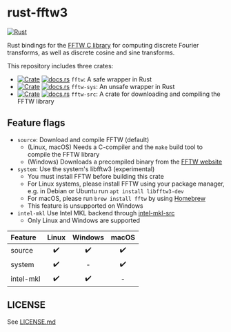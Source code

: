 rust-fftw3
===========
[![Rust](https://github.com/rust-math/fftw/workflows/Rust/badge.svg)](https://github.com/rust-math/fftw/actions)

Rust bindings for the [FFTW C library](https://www.fftw.org/) for computing discrete Fourier transforms, as well as discrete cosine and sine transforms.

This repository includes three crates:

- [![Crate](https://img.shields.io/crates/v/fftw.svg)](https://crates.io/crates/fftw)
  [![docs.rs](https://docs.rs/fftw/badge.svg)](https://docs.rs/fftw)
  `fftw`: A safe wrapper in Rust
- [![Crate](https://img.shields.io/crates/v/fftw-sys.svg)](https://crates.io/crates/fftw-sys)
  [![docs.rs](https://docs.rs/fftw-sys/badge.svg)](https://docs.rs/fftw-sys)
  `fftw-sys`: An unsafe wrapper in Rust
- [![Crate](https://img.shields.io/crates/v/fftw-src.svg)](https://crates.io/crates/fftw-src)
  [![docs.rs](https://docs.rs/fftw-src/badge.svg)](https://docs.rs/fftw-src)
  `fftw-src`: A crate for downloading and compiling the FFTW library


Feature flags
--------------

- `source`: Download and compile FFTW (default)
    - (Linux, macOS) Needs a C-compiler and the `make` build tool to compile the FFTW library
    - (Windows) Downloads a precompiled binary from the [FFTW website](https://www.fftw.org/install/windows.html)
- `system`: Use the system's libfftw3 (experimental)
    - You must install FFTW before building this crate
    - For Linux systems, please install FFTW using your package manager, e.g. in Debian or Ubuntu run `apt install libfftw3-dev`
    - For macOS, please run `brew install fftw` by using [Homebrew](https://github.com/Homebrew/brew)
    - This feature is unsupported on Windows
- `intel-mkl` Use Intel MKL backend through [intel-mkl-src](https://github.com/rust-math/intel-mkl-src)
    - Only Linux and Windows are supported

|Feature  | Linux | Windows | macOS |
|:--------|:-----:|:-------:|:-----:|
|source   |✔️     |✔️       |✔️     |
|system   |✔️     |-        |✔️     |
|intel-mkl|✔️     |✔️       |-      |

LICENSE
--------
See [LICENSE.md](./LICENSE.md)
